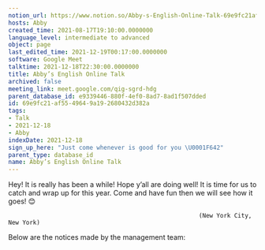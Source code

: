 ```yaml
---
notion_url: https://www.notion.so/Abby-s-English-Online-Talk-69e9fc21af5549649a192680432d382a
hosts: Abby
created_time: 2021-08-17T19:10:00.0000000
language_level: intermediate to advanced
object: page
last_edited_time: 2021-12-19T00:17:00.0000000
software: Google Meet
talktime: 2021-12-18T22:30:00.0000000
title: Abby’s English Online Talk
archived: false
meeting_link: meet.google.com/qig-sgrd-hdg
parent_database_id: e9339446-880f-4ef0-8ad7-8ad1f507dded
id: 69e9fc21-af55-4964-9a19-2680432d382a
tags:
- Talk
- 2021-12-18
- Abby
indexDate: 2021-12-18
sign_up_here: "Just come whenever is good for you \U0001F642"
parent_type: database_id
name: Abby’s English Online Talk
---
```


Hey! It is really has been a while! Hope y’all are doing well! It is time for us to catch and wrap up for this year. Come and have fun then we will see how it goes! 😊



                                                          (New York City, New York)



Below are the notices made by the management team:



